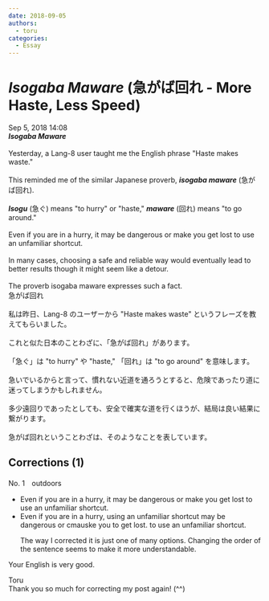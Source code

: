 ```yaml
---
date: 2018-09-05
authors:
  - toru
categories:
  - Essay
---
```


<h1 id="subject_show"><strong><em>Isogaba Maware</strong></em> (急がば回れ - More Haste, Less Speed)</h1>
<div class="date">Sep 5, 2018 14:08</div>
<div id="post"><div id="body_show_ori">
<strong><em>Isogaba Maware</strong></em><br/><br/>Yesterday, a Lang-8 user taught me the English phrase "Haste makes waste."<br/><br/>This reminded me of the similar Japanese proverb, <strong><em>isogaba maware</em></strong> (急がば回れ).<br/><br/><strong><em>Isogu</em></strong> (急ぐ) means "to hurry" or "haste," <strong><em>maware</em></strong> (回れ) means "to go around."<br/><br/>Even if you are in a hurry, it may be dangerous or make you get lost to use an unfamiliar shortcut.<br/><br/>In many cases, choosing a safe and reliable way would eventually lead to better results though it might seem like a detour.<br/><br/>The proverb isogaba maware expresses such a fact.
</div></div>

<!-- more -->

<div id="post_ja"><div id="body_show_mo">
急がば回れ<br/><br/>私は昨日、Lang-8 のユーザーから "Haste makes waste" というフレーズを教えてもらいました。<br/><br/>これと似た日本のことわざに、「急がば回れ」があります。<br/><br/>「急ぐ」は "to hurry" や "haste," 「回れ」は "to go around" を意味します。<br/><br/>急いでいるからと言って、慣れない近道を通ろうとすると、危険であったり道に迷ってしまうかもしれません。<br/><br/>多少遠回りであったとしても、安全で確実な道を行くほうが、結局は良い結果に繋がります。<br/><br/>急がば回れということわざは、そのようなことを表しています。
</div></div>

## Corrections (1)
<div id="block"><div class="first_name"> No. 1　<span class="just_name">outdoors</span></div><div id="block2">
<ul class="correction_field">
<li class="incorrect">Even if you are in a hurry, it may be dangerous or make you get lost to use an unfamiliar shortcut.</li>
<li class="corrected correct">
Even if you are in a hurry, <span class="f_red">us</span>i<span class="f_red">ng an unfamiliar shor</span>t<span class="f_red">cut</span> may be dangerous or <span class="f_red">c</span><span class="f_gray"><span class="sline">m</span></span>a<span class="f_red">us</span><span class="f_gray"><span class="sline">k</span></span>e you <span class="f_red">to </span>get lost<span class="f_red">.</span> <span class="f_gray"><span class="sline">to use an unfamiliar shortcut.</span></span>
<p class="correction_comment">The way I corrected it is just one of many options. Changing the order of the sentence seems to make it more understandable.</p>
</li>
</ul>
<p class="comment_small">
 Your English is very good.
</p>

</div><div class="name"><span class="just_name">Toru</span><br>
Thank you so much for correcting my post again! (^^)
</div>
</div>
